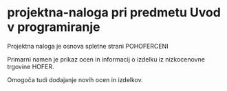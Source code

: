 # projektna-naloga pri predmetu Uvod v programiranje

Projektna naloga je osnova spletne strani POHOFERCENI

Primarni namen je prikaz ocen in informacij o izdelku iz nizkocenovne trgovine HOFER.

Omogoča tudi dodajanje novih ocen in izdelkov.
